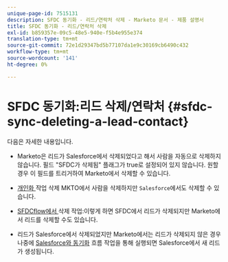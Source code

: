 ```yaml
---
unique-page-id: 7515131
description: SFDC 동기화 - 리드/연락처 삭제 - Marketo 문서 - 제품 설명서
title: SFDC 동기화 - 리드/연락처 삭제
exl-id: b859357e-09c5-48e5-940e-f5b4e955e374
translation-type: tm+mt
source-git-commit: 72e1d29347bd5b77107da1e9c30169cb6490c432
workflow-type: tm+mt
source-wordcount: '141'
ht-degree: 0%

---
```


# SFDC 동기화:리드 삭제/연락처 {#sfdc-sync-deleting-a-lead-contact}

다음은 자세한 내용입니다.

* Marketo은 리드가 Salesforce에서 삭제되었다고 해서 사람을 자동으로 삭제하지 않습니다. 필드 &quot;SFDC가 삭제됨&quot; 플래그가 true로 설정되어 있지 않습니다. 원할 경우 이 필드를 트리거하여 Marketo에서 삭제할 수 있습니다.
* [개인화 ](/help/marketo/product-docs/core-marketo-concepts/smart-campaigns/flow-actions/delete-person.md) 작업 삭제 MKTO에서 사람을 삭제하지만 `Salesforce`에서도 삭제할 수 있습니다.

* [SFDCflow에서 ](/help/marketo/product-docs/core-marketo-concepts/smart-campaigns/salesforce-flow-actions/delete-person-from-sfdc.md) 삭제 작업:이렇게 하면 SFDC에서 리드가 삭제되지만 Marketo에서 리드를 삭제할 수도 있습니다.
* 리드가 Salesforce에서 삭제되었지만 Marketo에서는 리드가 삭제되지 않은 경우 나중에 [Salesforce와 동기화](/help/marketo/product-docs/core-marketo-concepts/smart-campaigns/salesforce-flow-actions/sync-person-to-sfdc.md) 흐름 작업을 통해 실행되면 Salesforce에서 새 리드가 생성됩니다.
